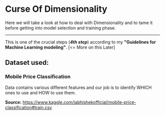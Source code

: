 # Curse Of Dimensionality
Here we will take a look at how to deal with Dimensionality and to tame it before getting into model selection and training phase.
***
This is one of the crucial steps (_**4th step**_) according to my **"Guidelines for Machine Learning modeling"**. [<= More on this Later]

## Dataset used:

### Mobile Price Classification
Data contains various different features and our job is to identify WHICH ones to use and HOW to use them.

**Source:** https://www.kaggle.com/iabhishekofficial/mobile-price-classification#train.csv
